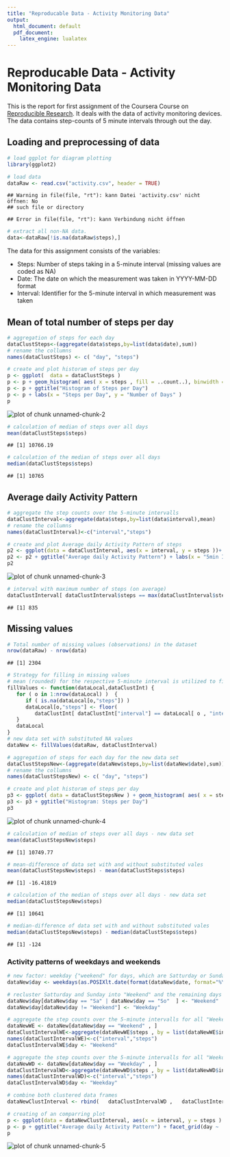 ```yaml
---
title: "Reproducable Data - Activity Monitoring Data"
output:
  html_document: default
  pdf_document:
    latex_engine: lualatex
---
```


# Reproducable Data - Activity Monitoring Data

This is the report for first assignment of the Coursera Course on [Reproducible Research](https://www.coursera.org/course/repdata). It deals with the data of activity monitoring devices. The data contains step-counts of 5 minute intervals through out the day. 

## Loading and preprocessing of data

```r
# load ggplot for diagram plotting 
library(ggplot2)

# load data
dataRaw <- read.csv("activity.csv", header = TRUE)
```

```
## Warning in file(file, "rt"): kann Datei 'activity.csv' nicht öffnen: No
## such file or directory
```

```
## Error in file(file, "rt"): kann Verbindung nicht öffnen
```

```r
# extract all non-NA data. 
data<-dataRaw[!is.na(dataRaw$steps),]
```

The data for this assignment consists of the variables:

- Steps: Number of steps taking in a 5-minute interval (missing values are coded as NA)
- Date: The date on which the measurement was taken in YYYY-MM-DD format
- Interval: Identifier for the 5-minute interval in which measurement was taken

## Mean of total number of steps per day

```r
# aggregation of steps for each day
dataClustSteps<-(aggregate(data$steps,by=list(data$date),sum))
# rename the collumns
names(dataClustSteps) <- c( "day", "steps")

# create and plot historam of steps per day
p <- ggplot(  data = dataClustSteps ) 
p <- p + geom_histogram( aes( x = steps , fill = ..count..), binwidth = 2500  )
p <- p + ggtitle("Histogram of Steps per Day") 
p <- p + labs(x = "Steps per Day", y = "Number of Days" )
p
```

![plot of chunk unnamed-chunk-2](figure/unnamed-chunk-2-1.png) 

```r
# calculation of median of steps over all days 
mean(dataClustSteps$steps)
```

```
## [1] 10766.19
```

```r
# calculation of the median of steps over all days 
median(dataClustSteps$steps)
```

```
## [1] 10765
```

## Average daily Activity Pattern

```r
# aggregate the step counts over the 5-minute intervalls 
dataClustInterval<-aggregate(data$steps,by=list(data$interval),mean)
# rename the collumns
names(dataClustInterval)<-c("interval","steps")

# create and plot Average daily Activity Pattern of steps 
p2 <- ggplot(data = dataClustInterval, aes(x = interval, y = steps ))+ geom_line(weight=5)
p2 <- p2 + ggtitle("Average daily Activity Pattern") + labs(x = "5min Interval", y = "Number of Steps" )
p2
```

![plot of chunk unnamed-chunk-3](figure/unnamed-chunk-3-1.png) 

```r
# interval with maximum number of steps (on average)
dataClustInterval[ dataClustInterval$steps == max(dataClustInterval$steps),"interval"]
```

```
## [1] 835
```

## Missing values

```r
# Total number of missing values (observations) in the dataset
nrow(dataRaw) - nrow(data)
```

```
## [1] 2304
```

```r
# Strategy for filling in missing values
# mean (rounded) for the respective 5-minute interval is utilized to fill in the missing values 
fillValues <- function(dataLocal,dataClustInt) {
   for ( o in 1:nrow(dataLocal) )  {
      if ( is.na(dataLocal[o,"steps"]) )
      dataLocal[o,"steps"] <- floor(
         dataClustInt[ dataClustInt["interval"] == dataLocal[ o , "interval"], "steps" ])
   }
   dataLocal
}  
# new data set with substituted NA values
dataNew <- fillValues(dataRaw, dataClustInterval)

# aggregation of steps for each day for the new data set
dataClustStepsNew<-(aggregate(dataNew$steps,by=list(dataNew$date),sum))
# rename the collumns
names(dataClustStepsNew) <- c( "day", "steps")

# create and plot historam of steps per day
p3 <- ggplot( data = dataClustStepsNew ) + geom_histogram( aes( x = steps , fill = ..count..), binwidth = 2500  )
p3 <- p3 + ggtitle("Histogram: Steps per Day")
p3
```

![plot of chunk unnamed-chunk-4](figure/unnamed-chunk-4-1.png) 

```r
# calculation of median of steps over all days - new data set
mean(dataClustStepsNew$steps)
```

```
## [1] 10749.77
```

```r
# mean-difference of data set with and without substituted vales
mean(dataClustStepsNew$steps) - mean(dataClustSteps$steps)
```

```
## [1] -16.41819
```

```r
# calculation of the median of steps over all days - new data set
median(dataClustStepsNew$steps)
```

```
## [1] 10641
```

```r
# median-difference of data set with and without substituted vales
median(dataClustStepsNew$steps) - median(dataClustSteps$steps)
```

```
## [1] -124
```

### Activity patterns of weekdays and weekends

```r
# new factor: weekday {"weekend" for days, which are Satturday or Sunday, rest is "weekday"}
dataNew$day <- weekdays(as.POSIXlt.date(format(dataNew$date, format="%Y %m %d")), abbreviate = TRUE)

# recluster Satturday and Sunday into "Weekend" and the remaining days into "Weekday"
dataNew$day[dataNew$day == "Sa" | dataNew$day == "So"  ] <- "Weekend"
dataNew$day[dataNew$day != "Weekend"] <- "Weekday"

# aggregate the step counts over the 5-minute intervalls for all "Weekend"-days
dataNewWE <- dataNew[dataNew$day == "Weekend" , ]
dataClustIntervalWE<-aggregate(dataNewWE$steps , by = list(dataNewWE$interval) , mean)
names(dataClustIntervalWE)<-c("interval","steps")
dataClustIntervalWE$day <- "Weekend"

# aggregate the step counts over the 5-minute intervalls for all "Weekday"-days
dataNewWD <- dataNew[dataNew$day == "Weekday" , ]
dataClustIntervalWD<-aggregate(dataNewWD$steps , by = list(dataNewWD$interval) , mean)
names(dataClustIntervalWD)<-c("interval","steps")
dataClustIntervalWD$day <- "Weekday"

# combine both clustered data frames
dataNewClustInterval <- rbind(   dataClustIntervalWD ,   dataClustIntervalWE  )

# creating of an comparring plot 
p <- ggplot(data = dataNewClustInterval, aes(x = interval, y = steps ) ) + geom_line(weight=5)
p <- p + ggtitle("Average daily Activity Pattern") + facet_grid(day ~ .)
p
```

![plot of chunk unnamed-chunk-5](figure/unnamed-chunk-5-1.png) 
